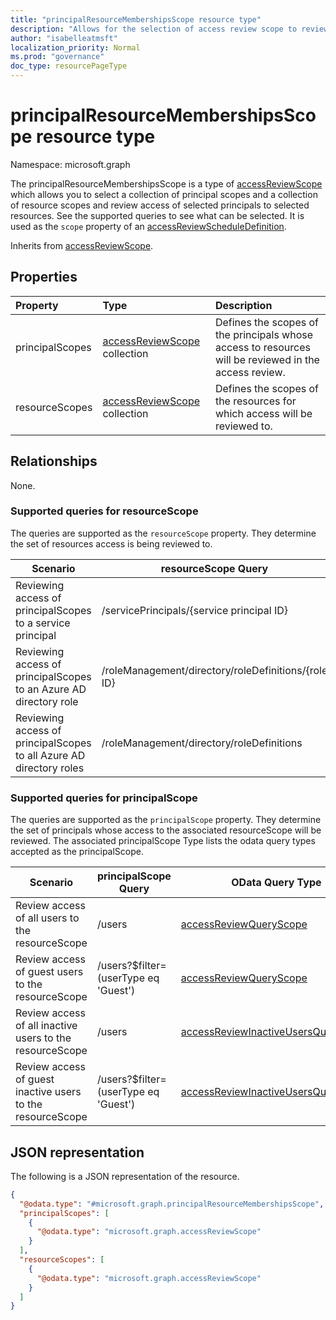 ```yaml
---
title: "principalResourceMembershipsScope resource type"
description: "Allows for the selection of access review scope to review access of the selected principals to the selected resources."
author: "isabelleatmsft"
localization_priority: Normal
ms.prod: "governance"
doc_type: resourcePageType
---
```


# principalResourceMembershipsScope resource type

Namespace: microsoft.graph

The principalResourceMembershipsScope is a type of [accessReviewScope](accessreviewscope.md) which allows you to select a collection of principal scopes and a collection of resource scopes and review access of selected principals to selected resources. See the supported queries to see what can be selected. It is used as the `scope` property of an [accessReviewScheduleDefinition](accessreviewscheduledefinition.md).

Inherits from [accessReviewScope](../resources/accessreviewscope.md).

## Properties
|Property|Type|Description|
|:---|:---|:---|
|principalScopes|[accessReviewScope](../resources/accessreviewscope.md) collection|Defines the scopes of the principals whose access to resources will be reviewed in the access review.|
|resourceScopes|[accessReviewScope](../resources/accessreviewscope.md) collection|Defines the scopes of the resources for which access will be reviewed to.|

## Relationships
None.

### Supported queries for resourceScope
The queries are supported as the `resourceScope` property. They determine the set of resources access is being reviewed to. 

|Scenario| resourceScope Query | 
|--|--|
| Reviewing access of principalScopes to a service principal | /servicePrincipals/{service principal ID} |
| Reviewing access of principalScopes to an Azure AD directory role | /roleManagement/directory/roleDefinitions/{role ID} |
| Reviewing access of principalScopes to all Azure AD directory roles | /roleManagement/directory/roleDefinitions |

### Supported queries for principalScope
The queries are supported as the `principalScope` property. They determine the set of principals whose access to the associated resourceScope will be reviewed. The associated principalScope Type lists the odata query types accepted as the principalScope.

|Scenario| principalScope Query | OData Query Type | Additional Comments |
|--|--|-- | --|
| Review access of all users to the resourceScope | /users |[accessReviewQueryScope](accessreviewqueryscope.md)||
| Review access of  guest users to the resourceScope | /users?$filter=(userType eq 'Guest') |[accessReviewQueryScope](accessreviewqueryscope.md)||
| Review access of all inactive users to the resourceScope | /users |[accessReviewInactiveUsersQueryScope](accessreviewinactiveusersqueryscope.md)| Must include `instanceDuration` property|
| Review access of guest inactive users to the resourceScope | /users?$filter=(userType eq 'Guest') |[accessReviewInactiveUsersQueryScope](accessreviewinactiveusersqueryscope.md)| Must include `instanceDuration` property|


## JSON representation
The following is a JSON representation of the resource.
<!-- {
  "blockType": "resource",
  "@odata.type": "microsoft.graph.principalResourceMembershipsScope"
}
-->
``` json
{
  "@odata.type": "#microsoft.graph.principalResourceMembershipsScope",
  "principalScopes": [
    {
      "@odata.type": "microsoft.graph.accessReviewScope"
    }
  ],
  "resourceScopes": [
    {
      "@odata.type": "microsoft.graph.accessReviewScope"
    }
  ]
}
```
